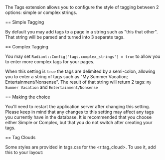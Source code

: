 The Tags extension allows you to configure the style of tagging between 2 options: 
simple or complex strings.

== Simple Tagging

By default you may add tags to a page in a string such as "this that other". That string 
will be parsed and turned into 3 separate tags.

== Complex Tagging

You may set `Radiant::Config['tags.complex_strings'] = true` to allow you to enter more 
complex tags for your pages.

When this setting is `true` the tags are delimited by a semi-colon, allowing you to enter 
a string of tags such as "My Summer Vacation; Entertainment/Nonsense". The result of that string 
will return 2 tags: `My Summer Vacation` and `Entertainment/Nonsense`

== Making the choice

You'll need to restart the application server after changing this setting. Please keep in
mind that any changes to this setting may affect any tags you currently have in the database.
It is recommended that you choose either Simple or Complex, but that you do not switch 
after creating your tags.

== Tag Clouds

Some styles are provided in tags.css for the <r:tag_cloud>. To use it, add this to your layout:
    <link rel="stylesheet" type="text/css" href="/stylesheets/tags.css" />